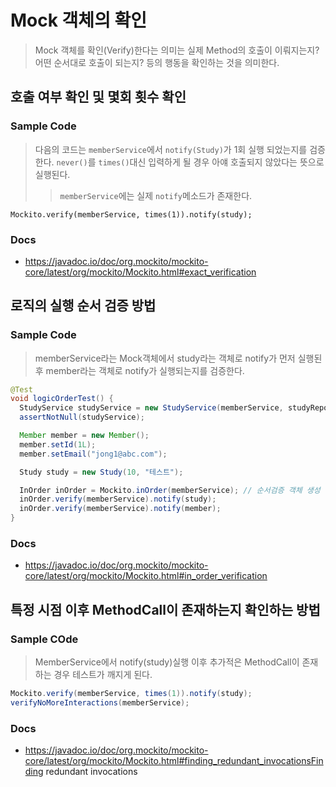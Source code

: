 # Mock 객체의 확인

> Mock 객체를 확인(Verify)한다는 의미는 실제 Method의 호출이 이뤄지는지? 어떤 순서대로 호출이 되는지? 등의 행동을 확인하는 것을 의미한다.

## 호출 여부 확인 및 몇회 횟수 확인

### Sample Code

> 다음의 코드는 `memberService`에서 `notify(Study)`가 1회 실행 되었는지를 검증한다.
> `never()`를 `times()`대신 입력하게 될 경우 아얘 호출되지 않았다는 뜻으로 실행된다.
>
> > `memberService`에는 실제 `notify`메소드가 존재한다.

`Mockito.verify(memberService, times(1)).notify(study);`

### Docs

- https://javadoc.io/doc/org.mockito/mockito-core/latest/org/mockito/Mockito.html#exact_verification

## 로직의 실행 순서 검증 방법

### Sample Code

> memberService라는 Mock객체에서 study라는 객체로 notify가 먼저 실행된 후 member라는 객체로 notify가 실행되는지를 검증한다.

```java
@Test
void logicOrderTest() {
  StudyService studyService = new StudyService(memberService, studyRepository);
  assertNotNull(studyService);

  Member member = new Member();
  member.setId(1L);
  member.setEmail("jong1@abc.com");

  Study study = new Study(10, "테스트");

  InOrder inOrder = Mockito.inOrder(memberService); // 순서검증 객체 생성
  inOrder.verify(memberService).notify(study);
  inOrder.verify(memberService).notify(member);
}
```

### Docs

- https://javadoc.io/doc/org.mockito/mockito-core/latest/org/mockito/Mockito.html#in_order_verification

## 특정 시점 이후 MethodCall이 존재하는지 확인하는 방법

### Sample COde

> MemberService에서 notify(study)실행 이후 추가적은 MethodCall이 존재하는 경우 테스트가 깨지게 된다.

```java
Mockito.verify(memberService, times(1)).notify(study);
verifyNoMoreInteractions(memberService);
```

### Docs

- https://javadoc.io/doc/org.mockito/mockito-core/latest/org/mockito/Mockito.html#finding_redundant_invocationsFinding redundant invocations
